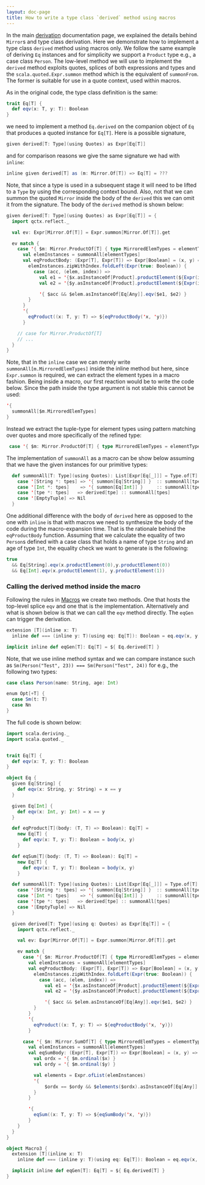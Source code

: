 ```yaml
---
layout: doc-page
title: How to write a type class `derived` method using macros
---
```


In the main [derivation](./derivation.md) documentation page, we explained the
details behind `Mirror`s and type class derivation. Here we demonstrate how to
implement a type class `derived` method using macros only. We follow the same
example of deriving `Eq` instances and for simplicity we support a `Product`
type e.g., a case class `Person`. The low-level method we will use to implement
the `derived` method exploits quotes, splices of both expressions and types and
the `scala.quoted.Expr.summon` method which is the equivalent of
`summonFrom`. The former is suitable for use in a quote context, used within
macros.

As in the original code, the type class definition is the same:

```scala
trait Eq[T] {
  def eqv(x: T, y: T): Boolean
}
```

we need to implement a method `Eq.derived` on the companion object of `Eq` that
produces a quoted instance for `Eq[T]`. Here is a possible signature,

```scala
given derived[T: Type](using Quotes) as Expr[Eq[T]]
```

and for comparison reasons we give the same signature we had with `inline`:

```scala
inline given derived[T] as (m: Mirror.Of[T]) => Eq[T] = ???
```

Note, that since a type is used in a subsequent stage it will need to be lifted
to a `Type` by using the corresponding context bound. Also, not that we can
summon the quoted `Mirror` inside the body of the `derived` this we can omit it
from the signature. The body of the `derived` method is shown below:


```scala
given derived[T: Type](using Quotes) as Expr[Eq[T]] = {
  import qctx.reflect._

  val ev: Expr[Mirror.Of[T]] = Expr.summon[Mirror.Of[T]].get

  ev match {
    case '{ $m: Mirror.ProductOf[T] { type MirroredElemTypes = elementTypes }} =>
      val elemInstances = summonAll[elementTypes]
      val eqProductBody: (Expr[T], Expr[T]) => Expr[Boolean] = (x, y) => {
        elemInstances.zipWithIndex.foldLeft(Expr(true: Boolean)) {
          case (acc, (elem, index)) =>
            val e1 = '{$x.asInstanceOf[Product].productElement(${Expr(index)})}
            val e2 = '{$y.asInstanceOf[Product].productElement(${Expr(index)})}

            '{ $acc && $elem.asInstanceOf[Eq[Any]].eqv($e1, $e2) }
        }
      }
      '{
        eqProduct((x: T, y: T) => ${eqProductBody('x, 'y)})
      }

    // case for Mirror.ProductOf[T]
    // ...
  }
}
```

Note, that in the `inline` case we can merely write
`summonAll[m.MirroredElemTypes]` inside the inline method but here, since
`Expr.summon` is required, we can extract the element types in a macro fashion.
Being inside a macro, our first reaction would be to write the code below. Since
the path inside the type argument is not stable this cannot be used:

```scala
'{
  summonAll[$m.MirroredElemTypes]
}
```

Instead we extract the tuple-type for element types using pattern matching over
quotes and more specifically of the refined type:

```scala
 case '{ $m: Mirror.ProductOf[T] { type MirroredElemTypes = elementTypes }} => ...
```

The implementation of `summonAll` as a macro can be show below assuming that we
have the given instances for our primitive types:

```scala
  def summonAll[T: Type](using Quotes): List[Expr[Eq[_]]] = Type.of[T] match {
    case '[String *: tpes] => '{ summon[Eq[String]] }  :: summonAll[tpes]
    case '[Int *: tpes]    => '{ summon[Eq[Int]] }     :: summonAll[tpes]
    case '[tpe *: tpes]   => derived[tpe] :: summonAll[tpes]
    case '[EmptyTuple] => Nil
  }
```

One additional difference with the body of `derived` here as opposed to the one
with `inline` is that with macros we need to synthesize the body of the code during the
macro-expansion time. That is the rationale behind the `eqProductBody` function.
Assuming that we calculate the equality of two `Person`s defined with a case
class that holds a name of type `String` and an age of type `Int`, the equality
check we want to generate is the following:

```scala
true
  && Eq[String].eqv(x.productElement(0),y.productElement(0))
  && Eq[Int].eqv(x.productElement(1), y.productElement(1))
```

### Calling the derived method inside the macro

Following the rules in [Macros](../metaprogramming/toc.md) we create two methods.
One that hosts the top-level splice `eqv` and one that is the implementation.
Alternatively and what is shown below is that we can call the `eqv` method
directly. The `eqGen` can trigger the derivation.

```scala
extension [T](inline x: T)
  inline def === (inline y: T)(using eq: Eq[T]): Boolean = eq.eqv(x, y)

implicit inline def eqGen[T]: Eq[T] = ${ Eq.derived[T] }
```

Note, that we use inline method syntax and we can compare instance such as
`Sm(Person("Test", 23)) === Sm(Person("Test", 24))` for e.g., the following two
types:

```scala
case class Person(name: String, age: Int)

enum Opt[+T] {
  case Sm(t: T)
  case Nn
}
```

The full code is shown below:

```scala
import scala.deriving._
import scala.quoted._


trait Eq[T] {
  def eqv(x: T, y: T): Boolean
}

object Eq {
  given Eq[String] {
    def eqv(x: String, y: String) = x == y
  }

  given Eq[Int] {
    def eqv(x: Int, y: Int) = x == y
  }

  def eqProduct[T](body: (T, T) => Boolean): Eq[T] =
    new Eq[T] {
      def eqv(x: T, y: T): Boolean = body(x, y)
    }

  def eqSum[T](body: (T, T) => Boolean): Eq[T] =
    new Eq[T] {
      def eqv(x: T, y: T): Boolean = body(x, y)
    }

  def summonAll[T: Type](using Quotes): List[Expr[Eq[_]]] = Type.of[T] match {
    case '[String *: tpes] => '{ summon[Eq[String]] }  :: summonAll[tpes]
    case '[Int *: tpes]    => '{ summon[Eq[Int]] }     :: summonAll[tpes]
    case '[tpe *: tpes]   => derived[tpe] :: summonAll[tpes]
    case '[EmptyTuple] => Nil
  }

  given derived[T: Type](using q: Quotes) as Expr[Eq[T]] = {
    import qctx.reflect._

    val ev: Expr[Mirror.Of[T]] = Expr.summon[Mirror.Of[T]].get

    ev match {
      case '{ $m: Mirror.ProductOf[T] { type MirroredElemTypes = elementTypes }} =>
        val elemInstances = summonAll[elementTypes]
        val eqProductBody: (Expr[T], Expr[T]) => Expr[Boolean] = (x, y) => {
          elemInstances.zipWithIndex.foldLeft(Expr(true: Boolean)) {
            case (acc, (elem, index)) =>
              val e1 = '{$x.asInstanceOf[Product].productElement(${Expr(index)})}
              val e2 = '{$y.asInstanceOf[Product].productElement(${Expr(index)})}

              '{ $acc && $elem.asInstanceOf[Eq[Any]].eqv($e1, $e2) }
          }
        }
        '{
          eqProduct((x: T, y: T) => ${eqProductBody('x, 'y)})
        }

      case '{ $m: Mirror.SumOf[T] { type MirroredElemTypes = elementTypes }} =>
        val elemInstances = summonAll[elementTypes]
        val eqSumBody: (Expr[T], Expr[T]) => Expr[Boolean] = (x, y) => {
          val ordx = '{ $m.ordinal($x) }
          val ordy = '{ $m.ordinal($y) }

          val elements = Expr.ofList(elemInstances)
          '{
              $ordx == $ordy && $elements($ordx).asInstanceOf[Eq[Any]].eqv($x, $y)
          }
        }

        '{
          eqSum((x: T, y: T) => ${eqSumBody('x, 'y)})
        }
    }
  }
}

object Macro3 {
  extension [T](inline x: T)
    inline def === (inline y: T)(using eq: Eq[T]): Boolean = eq.eqv(x, y)

  implicit inline def eqGen[T]: Eq[T] = ${ Eq.derived[T] }
}
```

